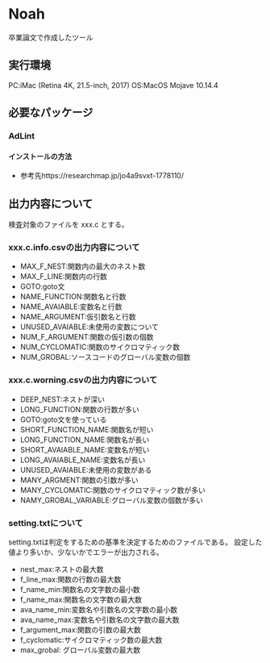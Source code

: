 # Noah

卒業論文で作成したツール  

## 実行環境
PC:iMac (Retina 4K, 21.5-inch, 2017)
OS:MacOS Mojave 10.14.4


## 必要なパッケージ

### AdLint  

#### インストールの方法

* 参考先https://researchmap.jp/jo4a9svxt-1778110/

## 出力内容について  
検査対象のファイルを xxx.c とする。

### xxx.c.info.csvの出力内容について  

* MAX_F_NEST:関数内の最大のネスト数  
* MAX_F_LINE:関数内の行数  
* GOTO:goto文  
* NAME_FUNCTION:関数名と行数  
* NAME_AVAIABLE:変数名と行数  
* NAME_ARGUMENT:仮引数名と行数  
* UNUSED_AVAIABLE:未使用の変数について
* NUM_F_ARGUMENT:関数の仮引数の個数
* NUM_CYCLOMATIC:関数のサイクロマティック数
* NUM_GROBAL:ソースコードのグローバル変数の個数

### xxx.c.worning.csvの出力内容について  
* DEEP_NEST:ネストが深い
* LONG_FUNCTION:関数の行数が多い
* GOTO:goto文を使っている
* SHORT_FUNCTION_NAME:関数名が短い
* LONG_FUNCTION_NAME:関数名が長い
* SHORT_AVAIABLE_NAME:変数名が短い
* LONG_AVAIABLE_NAME:変数名が長い
* UNUSED_AVAIABLE:未使用の変数がある
* MANY_ARGMENT:関数の引数が多い
* MANY_CYCLOMATIC:関数のサイクロマティック数が多い
* NAMY_GROBAL_VARIABLE:グローバル変数の個数が多い

### setting.txtについて
setting.txtは判定をするための基準を決定するためのファイルである。
設定した値より多いか、少ないかでエラーが出力される。
* nest_max:ネストの最大数
* f_line_max:関数の行数の最大数
* f_name_min:関数名の文字数の最小数
* f_name_max:関数名の文字数の最大数
* ava_name_min:変数名や引数名の文字数の最小数
* ava_name_max:変数名や引数名の文字数の最大数
* f_argument_max:関数の引数の最大数
* f_cyclomatic:サイクロマティック数の最大数
* max_grobal: グローバル変数の最大数
